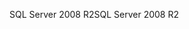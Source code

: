 <span data-ttu-id="3104b-101">SQL Server 2008 R2</span><span class="sxs-lookup"><span data-stu-id="3104b-101">SQL Server 2008 R2</span></span>